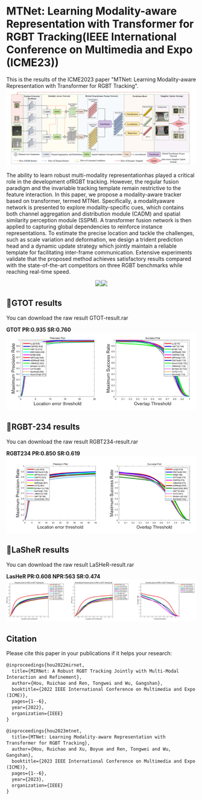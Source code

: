 # MTNet: Learning Modality-aware Representation with Transformer for RGBT Tracking(IEEE International Conference on Multimedia and Expo (ICME23))
This is the results of the ICME2023 paper "MTNet: Learning Modality-aware Representation with Transformer for RGBT Tracking".
![image](pipeline.png)

The ability to learn robust multi-modality representationhas played a critical role in the development ofRGBT tracking. However, the regular fusion paradigm and the invariable tracking template remain restrictive to the feature interaction. In this paper, we propose a modality-aware tracker based on transformer, termed MTNet. Specifically, a modalityaware network is presented to explore modality-specific cues, which contains both channel aggregation and distribution module (CADM) and spatial similarity perception module (SSPM). A transformer fusion network is then applied to capturing global dependencies to reinforce instance representations. To estimate the precise location and tackle the challenges, such as scale variation and deformation, we design a trident prediction head and a dynamic update strategy which jointly maintain a reliable template for facilitating inter-frame communication. Extensive experiments validate that the proposed method achieves satisfactory results compared with the state-of-the-art competitors on three RGBT benchmarks while reaching real-time speed.
<div align="center">
   <img src="MT-RGB.gif"  height=240><img src="MT-T.gif" height=240>
</div>

## 🌟GTOT results
You can download the raw result GTOT-result.rar

**GTOT PR:0.935 SR:0.760**
![image](gtot-result.png) 
## 🌟RGBT-234 results
You can download the raw result RGBT234-result.rar

**RGBT234 PR:0.850 SR:0.619**
![image](RGBT234-result.png)
## 🌟LaSheR results
You can download the raw result LaSHeR-result.rar

**LasHeR PR:0.608 NPR:563 SR:0.474**
![image](lasher-result.png)
## Citation
Please cite this paper in your publications if it helps your research:

```
@inproceedings{hou2022mirnet,
  title={MIRNet: A Robust RGBT Tracking Jointly with Multi-Modal Interaction and Refinement},
  author={Hou, Ruichao and Ren, Tongwei and Wu, Gangshan},
  booktitle={2022 IEEE International Conference on Multimedia and Expo (ICME)},
  pages={1--6},
  year={2022},
  organization={IEEE}
}
```

```
@inproceedings{hou2023mtnet,
  title={MTNet: Learning Modality-aware Representation with Transformer for RGBT Tracking},
  author={Hou, Ruichao and Xu, Boyue and Ren, Tongwei and Wu, Gangshan},
  booktitle={2023 IEEE International Conference on Multimedia and Expo (ICME)},
  pages={1--6},
  year={2023},
  organization={IEEE}
}
```
